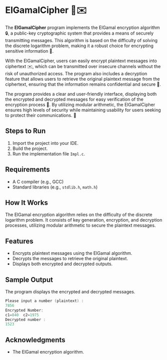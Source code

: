 # ElGamalCipher 🔐✉️

The **ElGamalCipher** program implements the ElGamal encryption algorithm 🔒, a public-key cryptographic system that provides a means of securely transmitting messages. This algorithm is based on the difficulty of solving the discrete logarithm problem, making it a robust choice for encrypting sensitive information 🔐.

With the ElGamalCipher, users can easily encrypt plaintext messages into ciphertext ✉️, which can be transmitted over insecure channels without the risk of unauthorized access. The program also includes a decryption feature that allows users to retrieve the original plaintext message from the ciphertext, ensuring that the information remains confidential and secure 🔑.

The program provides a clear and user-friendly interface, displaying both the encrypted and decrypted messages for easy verification of the encryption process 📜. By utilizing modular arithmetic, the ElGamalCipher ensures high levels of security while maintaining usability for users seeking to protect their communications. 🌟


## Steps to Run

1. Import the project into your IDE.
2. Build the project.
3. Run the implementation file `Impl.c`.

## Requirements

- A C compiler (e.g., GCC)
- Standard libraries (e.g., `stdlib.h`, `math.h`)

## How It Works

The ElGamal encryption algorithm relies on the difficulty of the discrete logarithm problem. It consists of key generation, encryption, and decryption processes, utilizing modular arithmetic to secure the plaintext messages.

## Features

- Encrypts plaintext messages using the ElGamal algorithm.
- Decrypts the messages to retrieve the original plaintext.
- Displays both encrypted and decrypted outputs.

## Sample Output

The program displays the encrypted and decrypted messages.
```cpp
Please input a number (plaintext) :
7856
Encrypted Number:
c1=840  c2=1975
Decrypted number :
1523
```

## Acknowledgments

- The ElGamal encryption algorithm.
